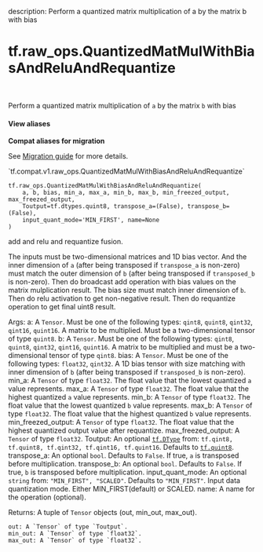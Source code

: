 description: Perform a quantized matrix multiplication of  a by the matrix b with bias

<div itemscope itemtype="http://developers.google.com/ReferenceObject">
<meta itemprop="name" content="tf.raw_ops.QuantizedMatMulWithBiasAndReluAndRequantize" />
<meta itemprop="path" content="Stable" />
</div>

# tf.raw_ops.QuantizedMatMulWithBiasAndReluAndRequantize

<!-- Insert buttons and diff -->

<table class="tfo-notebook-buttons tfo-api nocontent" align="left">

</table>



Perform a quantized matrix multiplication of  `a` by the matrix `b` with bias

<section class="expandable">
  <h4 class="showalways">View aliases</h4>
  <p>
<b>Compat aliases for migration</b>
<p>See
<a href="https://www.tensorflow.org/guide/migrate">Migration guide</a> for
more details.</p>
<p>`tf.compat.v1.raw_ops.QuantizedMatMulWithBiasAndReluAndRequantize`</p>
</p>
</section>

<pre class="devsite-click-to-copy prettyprint lang-py tfo-signature-link">
<code>tf.raw_ops.QuantizedMatMulWithBiasAndReluAndRequantize(
    a, b, bias, min_a, max_a, min_b, max_b, min_freezed_output, max_freezed_output,
    Toutput=tf.dtypes.quint8, transpose_a=(False), transpose_b=(False),
    input_quant_mode='MIN_FIRST', name=None
)
</code></pre>



<!-- Placeholder for "Used in" -->
add and relu and requantize fusion.

  The inputs must be two-dimensional matrices and 1D bias vector. And the inner
  dimension of `a` (after being transposed if `transpose_a` is non-zero) must
  match the outer dimension of `b` (after being transposed if `transposed_b` is
  non-zero). Then do broadcast add operation with bias values on the matrix
  mulplication result. The bias size must match inner dimension of `b`.  Then do
  relu activation to get non-negative result. Then do requantize operation to get
  final uint8 result.

  Args:
    a: A `Tensor`. Must be one of the following types: `qint8`, `quint8`, `qint32`, `qint16`, `quint16`.
      A matrix to be multiplied. Must be a two-dimensional tensor of type `quint8`.
    b: A `Tensor`. Must be one of the following types: `qint8`, `quint8`, `qint32`, `qint16`, `quint16`.
      A matrix to be multiplied and must be a two-dimensional tensor of type `qint8`.
    bias: A `Tensor`. Must be one of the following types: `float32`, `qint32`.
      A 1D bias tensor with size matching with inner dimension of `b` (after being
      transposed if `transposed_b` is non-zero).
    min_a: A `Tensor` of type `float32`.
      The float value that the lowest quantized `a` value represents.
    max_a: A `Tensor` of type `float32`.
      The float value that the highest quantized `a` value represents.
    min_b: A `Tensor` of type `float32`.
      The float value that the lowest quantized `b` value represents.
    max_b: A `Tensor` of type `float32`.
      The float value that the highest quantized `b` value represents.
    min_freezed_output: A `Tensor` of type `float32`.
      The float value that the highest quantized output value after requantize.
    max_freezed_output: A `Tensor` of type `float32`.
    Toutput: An optional <a href="../../tf/dtypes/DType.md"><code>tf.DType</code></a> from: `tf.qint8, tf.quint8, tf.qint32, tf.qint16, tf.quint16`. Defaults to <a href="../../tf.md#quint8"><code>tf.quint8</code></a>.
    transpose_a: An optional `bool`. Defaults to `False`.
      If true, `a` is transposed before multiplication.
    transpose_b: An optional `bool`. Defaults to `False`.
      If true, `b` is transposed before multiplication.
    input_quant_mode: An optional `string` from: `"MIN_FIRST", "SCALED"`. Defaults to `"MIN_FIRST"`.
      Input data quantization mode. Either MIN_FIRST(default) or SCALED.
    name: A name for the operation (optional).

  Returns:
    A tuple of `Tensor` objects (out, min_out, max_out).

    out: A `Tensor` of type `Toutput`.
    min_out: A `Tensor` of type `float32`.
    max_out: A `Tensor` of type `float32`.
  